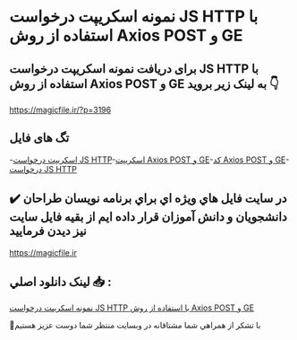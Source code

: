 # نمونه اسکریپت درخواست JS HTTP با استفاده از روش Axios POST و GE

## برای دریافت نمونه اسکریپت درخواست JS HTTP با استفاده از روش Axios POST و GE به لینک زیر بروید 👇

https://magicfile.ir/?p=3196

## تگ های فایل

-[اسکریپت درخواست JS HTTP](https://magicfile.ir/product/%d8%a7%d8%b3%da%a9%d8%b1%db%8c%d9%be%d8%aa-%d8%af%d8%b1%d8%ae%d9%88%d8%a7%d8%b3%d8%aa-js-http-%d8%a8%d8%a7-axios-post-%d9%88-ge/)-[اسکریپت Axios POST و GE](https://magicfile.ir/product/%d8%a7%d8%b3%da%a9%d8%b1%db%8c%d9%be%d8%aa-%d8%af%d8%b1%d8%ae%d9%88%d8%a7%d8%b3%d8%aa-js-http-%d8%a8%d8%a7-axios-post-%d9%88-ge/)-[کد Axios POST و GE](https://magicfile.ir/product/%d8%a7%d8%b3%da%a9%d8%b1%db%8c%d9%be%d8%aa-%d8%af%d8%b1%d8%ae%d9%88%d8%a7%d8%b3%d8%aa-js-http-%d8%a8%d8%a7-axios-post-%d9%88-ge/)-[درخواست JS HTTP](https://magicfile.ir/product/%d8%a7%d8%b3%da%a9%d8%b1%db%8c%d9%be%d8%aa-%d8%af%d8%b1%d8%ae%d9%88%d8%a7%d8%b3%d8%aa-js-http-%d8%a8%d8%a7-axios-post-%d9%88-ge/)

## ✔️ در سايت فايل هاي ويژه اي براي برنامه نويسان طراحان دانشجويان و دانش آموزان قرار داده ايم از بقيه فايل سايت نيز ديدن فرماييد

https://magicfile.ir


## لينک دانلود اصلي 📥 :

[نمونه اسکریپت درخواست JS HTTP با استفاده از روش Axios POST و GE](https://magicfile.ir/product/%d8%a7%d8%b3%da%a9%d8%b1%db%8c%d9%be%d8%aa-%d8%af%d8%b1%d8%ae%d9%88%d8%a7%d8%b3%d8%aa-js-http-%d8%a8%d8%a7-axios-post-%d9%88-ge/) 


🙏با تشکر از همراهي شما مشتاقانه در وبسایت منتظر شما دوست عزیز هستیم

